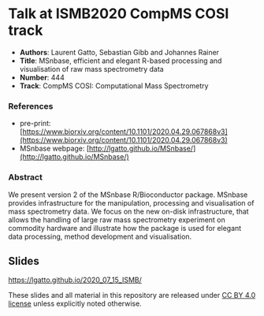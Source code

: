 # Talk at ISMB2020 CompMS COSI track

- **Authors**: Laurent Gatto, Sebastian Gibb and Johannes Rainer
- **Title**: MSnbase, efficient and elegant R-based processing and visualisation of raw mass spectrometry data
- **Number**: 444
- **Track**: CompMS COSI: Computational Mass Spectrometry

### References

- pre-print:
  [https://www.biorxiv.org/content/10.1101/2020.04.29.067868v3](https://www.biorxiv.org/content/10.1101/2020.04.29.067868v3)
- MSnbase webpage:
  [http://lgatto.github.io/MSnbase/](http://lgatto.github.io/MSnbase/)

### Abstract

We present version 2 of the MSnbase R/Bioconductor package. MSnbase
provides infrastructure for the manipulation, processing and
visualisation of mass spectrometry data. We focus on the new on-disk
infrastructure, that allows the handling of large raw mass
spectrometry experiment on commodity hardware and illustrate how the
package is used for elegant data processing, method development and
visualisation.

## Slides

https://lgatto.github.io/2020_07_15_ISMB/


These slides and all material in this repository are released under [CC
BY 4.0 license](https://creativecommons.org/licenses/by/4.0/) unless
explicitly noted otherwise.
